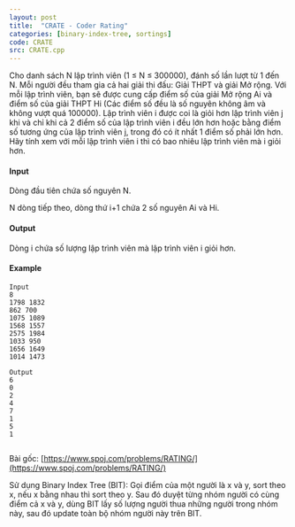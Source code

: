 ```yaml
---
layout: post
title:  "CRATE - Coder Rating"
categories: [binary-index-tree, sortings]
code: CRATE
src: CRATE.cpp
---
```




  


Cho danh sách N lập trình viên (1 ≤ N ≤ 300000), đánh số lần lượt từ 1 đến N. Mỗi người đều tham gia cả hai giải thi đấu: Giải THPT và giải Mở rộng. Với mỗi lập trình viên, bạn sẽ được cung cấp điểm số của giải Mở rộng Ai và điểm số của giải THPT Hi (Các điểm số đều là số nguyên không âm và không vượt quá 100000). Lập trình viên i được coi là giỏi hơn lập trình viên j khi và chỉ khi cả 2 điểm số của lập trình viên i đều lớn hơn hoặc bằng điểm số tương ứng của lập trình viên j, trong đó có ít nhất 1 điểm số phải lớn hơn. Hãy tính xem với mỗi lập trình viên i thì có bao nhiêu lập trình viên mà i giỏi hơn.

#### Input

Dòng đầu tiên chứa số nguyên N.

N dòng tiếp theo, dòng thứ i+1 chứa 2 số nguyên Ai và Hi.

#### Output

Dòng i chứa số lượng lập trình viên mà lập trình viên i giỏi hơn.

#### Example

```
Input
8
1798 1832
862 700
1075 1089
1568 1557
2575 1984
1033 950
1656 1649
1014 1473

Output
6
0
2
4
7
1
5
1


```

Bài gốc: [https://www.spoj.com/problems/RATING/](https://www.spoj.com/problems/RATING/)

<!--more-->



Sử dụng Binary Index Tree (BIT): Gọi điểm của một người là x và y, sort theo x, nếu x bằng nhau thì sort theo y. Sau đó duyệt từng nhóm người có cùng điểm cả x và y, dùng BIT lấy số lượng người thua những người trong nhóm này, sau đó update toàn bộ nhóm người này trên BIT.
